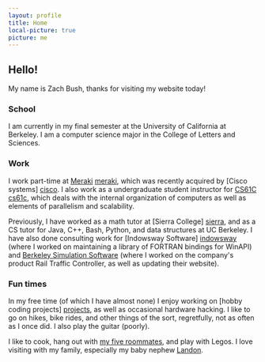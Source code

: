 ```yaml
---
layout: profile
title: Home
local-picture: true
picture: me
---
```

## Hello!

My name is Zach Bush, thanks for visiting my website today!

### School

I am currently in my final semester at the University of California at Berkeley.
I am a computer science major in the College of Letters and Sciences.

### Work

I work part-time at [Meraki] [meraki], which was recently acquired by [Cisco
systems] [cisco]. I also work as a undergraduate student instructor for [CS61C]
[cs61c], which deals with the internal organization of computers as well as
elements of parallelism and scalability.

Previously, I have worked as a math tutor at [Sierra College] [sierra], and as a
CS tutor for Java, C++, Bash, Python, and data structures at UC Berkeley. I have
also done consulting work for [Indowsway Software] [indowsway] (where I worked
on maintaining a library of FORTRAN bindings for WinAPI) and [Berkeley
Simulation Software][bss] (where I worked on the company's product Rail Traffic
Controller, as well as updating their website).

### Fun times

In my free time (of which I have almost none) I enjoy working on [hobby coding
projects] [projects], as well as occasional hardware hacking. I like to go on
hikes, bike rides, and other things of the sort, regretfully, not as often as I
once did. I also play the guitar (poorly).

I like to cook, hang out with [my five roommates][Roomies], and play with Legos. I love
visiting with my family, especially my baby nephew [Landon][landy].

[meraki]: http://www.meraki.com/ (Meraki)
[cisco]: http://www.cisco.com/ (Cisco Systems)
[cs61c]: http://www-inst.eecs.berkeley.edu/~cs61c/sp13#staff (Machine Structures)
[sierra]: http://www.sierracollege.edu/ (Sierra College)
[indowsway]: http://www.indowsway.com/ (Indowsway Software)
[bss]: http://www.berkeleysimulation.com/ (Berkeley Simulation Software)
[landy]: http://blog.meofamily.net/ (Meo Family Blog)
[projects]: /projects/ (Hobby Projects)
[roomies]: /images/roomies.jpg (My Roommates)
